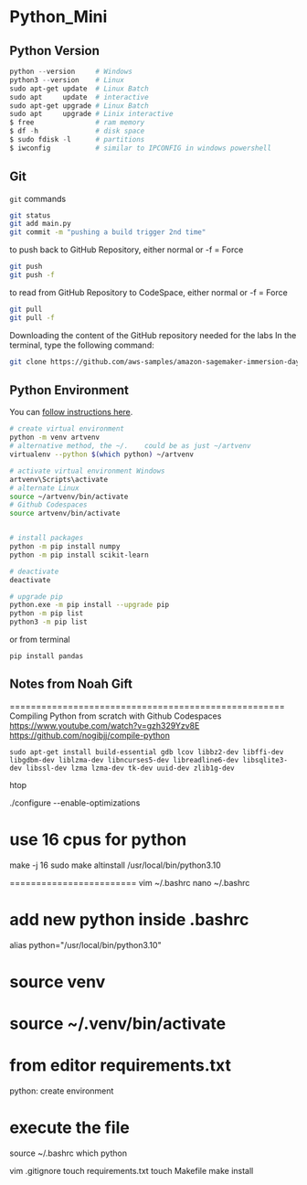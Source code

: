 # Python_Mini

## Python Version
```powershell
python --version     # Windows
python3 --version    # Linux
sudo apt-get update  # Linux Batch
sudo apt     update  # interactive
sudo apt-get upgrade # Linux Batch
sudo apt     upgrade # Linix interactive
$ free               # ram memory
$ df -h              # disk space
$ sudo fdisk -l      # partitions
$ iwconfig           # similar to IPCONFIG in windows powershell

```

## Git
`git` commands

```bash
git status
git add main.py
git commit -m "pushing a build trigger 2nd time"

```

to push back to GitHub Repository, either normal or -f = Force
```bash
git push
git push -f 
```

to read from GitHub Repository to CodeSpace, either normal or -f = Force
```bash
git pull
git pull -f
```

Downloading the content of the GitHub repository needed for the labs
In the terminal, type the following command:
```bash
git clone https://github.com/aws-samples/amazon-sagemaker-immersion-day.git
```

## Python Environment
You can [follow instructions here](https://realpython.com/python-virtual-environments-a-primer/).

```bash
# create virtual environment
python -m venv artvenv
# alternative method, the ~/.    could be as just ~/artvenv
virtualenv --python $(which python) ~/artvenv

# activate virtual environment Windows
artvenv\Scripts\activate
# alternate Linux
source ~/artvenv/bin/activate
# Github Codespaces
source artvenv/bin/activate


# install packages
python -m pip install numpy
python -m pip install scikit-learn
```
```bash
# deactivate
deactivate

# upgrade pip
python.exe -m pip install --upgrade pip
python -m pip list
python3 -m pip list
```
or from terminal
```
pip install pandas
```

## Notes from Noah Gift
====================================================
Compiling Python from scratch with Github Codespaces
https://www.youtube.com/watch?v=gzh329Yzv8E
https://github.com/nogibjj/compile-python

`sudo apt-get install build-essential gdb lcov libbz2-dev libffi-dev libgdbm-dev liblzma-dev libncurses5-dev libreadline6-dev libsqlite3-dev libssl-dev lzma lzma-dev tk-dev uuid-dev zlib1g-dev`

htop

./configure --enable-optimizations

# use 16 cpus for python
make -j 16
sudo make altinstall
/usr/local/bin/python3.10

========================
vim ~/.bashrc
nano ~/.bashrc
# add new python inside .bashrc
alias python="/usr/local/bin/python3.10"
# source venv
source ~/.venv/bin/activate
========================
# from editor requirements.txt
<f1> python: create environment


# execute the file
source ~/.bashrc
which python


vim .gitignore
touch requirements.txt
touch Makefile
make install


